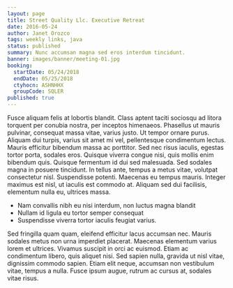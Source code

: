```yaml
---
layout: page
title: Street Quality Llc. Executive Retreat
date: 2016-05-24
author: Janet Orozco
tags: weekly links, java
status: published
summary: Nunc accumsan magna sed eros interdum tincidunt.
banner: images/banner/meeting-01.jpg
booking:
  startDate: 05/24/2018
  endDate: 05/25/2018
  ctyhocn: ASHNHHX
  groupCode: SQLER
published: true
---
```

Fusce aliquam felis at lobortis blandit. Class aptent taciti sociosqu ad litora torquent per conubia nostra, per inceptos himenaeos. Phasellus ut mauris pulvinar, consequat massa vitae, varius justo. Ut tempor ornare purus. Aliquam dui turpis, varius sit amet mi vel, pellentesque condimentum lectus. Mauris efficitur bibendum massa ac porttitor. Sed nec risus iaculis, egestas tortor porta, sodales eros. Quisque viverra congue nisi, quis mollis enim bibendum quis. Quisque fermentum id dui sed malesuada. Sed sodales magna in posuere tincidunt. In tellus ante, tempus a metus vitae, volutpat consectetur nisl. Suspendisse potenti. Maecenas eu tempus mauris. Integer maximus est nisl, ut iaculis est commodo at. Aliquam sed dui facilisis, elementum nulla eu, ultrices massa.

* Nam convallis nibh eu nisi interdum, non luctus magna blandit
* Nullam id ligula eu tortor semper consequat
* Suspendisse viverra tortor iaculis feugiat varius.

Sed fringilla quam quam, eleifend efficitur lacus accumsan nec. Mauris sodales metus non urna imperdiet placerat. Maecenas elementum varius lorem et ultrices. Vivamus suscipit in orci ac euismod. Etiam ac condimentum libero, quis aliquet nisi. Sed sapien nulla, gravida ut nisl vitae, dignissim commodo sapien. Etiam elit neque, accumsan non vestibulum vitae, tempus a nulla. Fusce ipsum augue, rutrum ac cursus at, sodales vitae risus.

